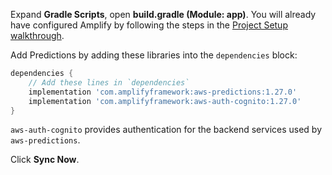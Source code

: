 Expand **Gradle Scripts**, open **build.gradle (Module: app)**. You will already have configured Amplify by following the steps in the [Project Setup walkthrough](~/lib/project-setup/create-application.md).

Add Predictions by adding these libraries into the `dependencies` block:

```groovy
dependencies {
    // Add these lines in `dependencies`
    implementation 'com.amplifyframework:aws-predictions:1.27.0'
    implementation 'com.amplifyframework:aws-auth-cognito:1.27.0'
}
```

`aws-auth-cognito` provides authentication for the backend services used by `aws-predictions`.

Click **Sync Now**.
